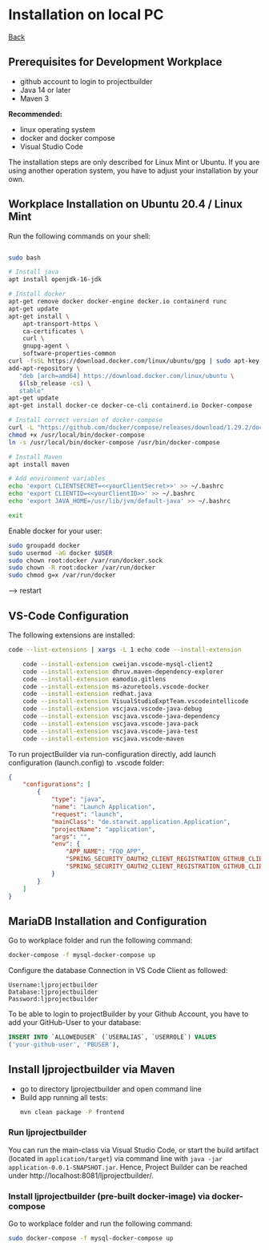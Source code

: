 # Installation on local PC

[Back](../README.md)

## Prerequisites for Development Workplace

* github account to login to projectbuilder
* Java 14 or later
* Maven 3

**Recommended:**

* linux operating system
* docker and docker compose
* Visual Studio Code

The installation steps are only described for Linux Mint or Ubuntu. If you are using another operation system, you have to adjust your installation by your own.

## Workplace Installation on Ubuntu 20.4 / Linux Mint

Run the following commands on your shell:

```bash

sudo bash

# Install java
apt install openjdk-16-jdk

# Install docker
apt-get remove docker docker-engine docker.io containerd runc
apt-get update
apt-get install \
    apt-transport-https \
    ca-certificates \
    curl \
    gnupg-agent \
    software-properties-common
curl -fsSL https://download.docker.com/linux/ubuntu/gpg | sudo apt-key add -
add-apt-repository \
   "deb [arch=amd64] https://download.docker.com/linux/ubuntu \
   $(lsb_release -cs) \
   stable"
apt-get update
apt-get install docker-ce docker-ce-cli containerd.io Docker-compose

# Install correct version of docker-compose
curl -L "https://github.com/docker/compose/releases/download/1.29.2/docker-compose-$(uname -s)-$(uname -m)" -o /usr/local/bin/docker-compose
chmod +x /usr/local/bin/docker-compose
ln -s /usr/local/bin/docker-compose /usr/bin/docker-compose

# Install Maven
apt install maven

# Add environment variables
echo 'export CLIENTSECRET=<<yourClientSecret>>' >> ~/.bashrc 
echo 'export CLIENTID=<<yourClientID>>' >> ~/.bashrc 
echo 'export JAVA_HOME=/usr/lib/jvm/default-java' >> ~/.bashrc 

exit
```
Enable docker for your user:

```bash
sudo groupadd docker
sudo usermod -aG docker $USER
sudo chown root:docker /var/run/docker.sock
sudo chown -R root:docker /var/run/docker
sudo chmod g=x /var/run/docker
```
--> restart
## VS-Code Configuration

The following extensions are installed:

```bash
code --list-extensions | xargs -L 1 echo code --install-extension

    code --install-extension cweijan.vscode-mysql-client2
    code --install-extension dhruv.maven-dependency-explorer
    code --install-extension eamodio.gitlens
    code --install-extension ms-azuretools.vscode-docker
    code --install-extension redhat.java
    code --install-extension VisualStudioExptTeam.vscodeintellicode
    code --install-extension vscjava.vscode-java-debug
    code --install-extension vscjava.vscode-java-dependency
    code --install-extension vscjava.vscode-java-pack
    code --install-extension vscjava.vscode-java-test
    code --install-extension vscjava.vscode-maven
```

To run projectBuilder via run-configuration directly, add launch configuration (launch.config) to .vscode folder:

```json
{
    "configurations": [
        {
            "type": "java",
            "name": "Launch Application",
            "request": "launch",
            "mainClass": "de.starwit.application.Application",
            "projectName": "application",
            "args": "",
            "env": {
                "APP_NAME": "FOO_APP",
                "SPRING_SECURITY_OAUTH2_CLIENT_REGISTRATION_GITHUB_CLIENTID": "edba8e9e17f1c045633e",
                "SPRING_SECURITY_OAUTH2_CLIENT_REGISTRATION_GITHUB_CLIENTSECRET": "<<yourClientSecret>>"
            }            
        }
    ]
}
```

## MariaDB Installation and Configuration

Go to workplace folder and run the following command:

```bash
docker-compose -f mysql-docker-compose up
```

Configure the database Connection in VS Code Client as followed:

```
Username:ljprojectbuilder
Database:ljprojectbuilder
Password:ljprojectbuilder
```

To be able to login to projectBuilder by your Github Account, you have to add your GitHub-User to your database:

```sql
INSERT INTO `ALLOWEDUSER` (`USERALIAS`, `USERROLE`) VALUES
('your-github-user', 'PBUSER'),
```
## Install ljprojectbuilder via Maven

- go to directory ljprojectbuilder and open command line
- Build app running all tests:
  ```bash
  mvn clean package -P frontend
  ```
### Run ljprojectbuilder

You can run the main-class via Visual Studio Code, or start the build artifact (located in `application/target`) via command line with `java -jar application-0.0.1-SNAPSHOT.jar`. Hence, Project Builder can be reached under http://localhost:8081/ljprojectbuilder/.

### Install ljprojectbuilder (pre-built docker-image) via docker-compose

Go to workplace folder and run the following command:

```bash
sudo docker-compose -f mysql-docker-compose up
```